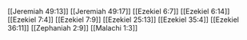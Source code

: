 [[Jeremiah 49:13]]
[[Jeremiah 49:17]]
[[Ezekiel 6:7]]
[[Ezekiel 6:14]]
[[Ezekiel 7:4]]
[[Ezekiel 7:9]]
[[Ezekiel 25:13]]
[[Ezekiel 35:4]]
[[Ezekiel 36:11]]
[[Zephaniah 2:9]]
[[Malachi 1:3]]
